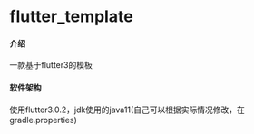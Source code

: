 # flutter_template

#### 介绍

一款基于flutter3的模板

#### 软件架构

使用flutter3.0.2，jdk使用的java11(自己可以根据实际情况修改，在gradle.properties)

